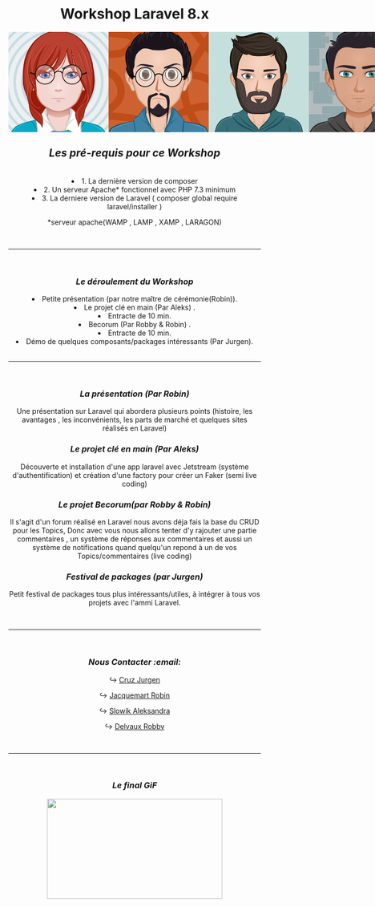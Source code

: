 <div align="center">
    <h1 class="blue">Workshop Laravel 8.x</h1>
    <div style="display:flex; flex-direction:row; align-items:center;"> 
        <img src="./assets/IMG/aleks.png">
        <img src="./assets/IMG/robin.png" width="200" height="200">
        <img src="./assets/IMG/Jurgen.png">
        <img src="./assets/IMG/Robby.jpg" width="200" height="200">
        <hr>
        <br> 
    </div>
</div>

<div align="center">
    <h2><strong><em>Les pré-requis pour ce Workshop</em></strong></h2>
    <br> 
</div>
<div align="center">
    <li>1. La dernière version de composer</li>
    <li>2. Un serveur Apache* fonctionnel avec PHP 7.3 minimum</li>
    <li>3. La derniere version de Laravel ( composer global require laravel/installer )</li>
    <p>*serveur apache(WAMP , LAMP , XAMP , LARAGON)</p>
    <br><hr><br>
</div>
<div align="center">
    <h3><strong><em>Le déroulement du Workshop</em></strong></h3>
        <li>Petite présentation (par notre maître de cérémonie(Robin)).</li>
        <li>Le projet clé en main (Par Aleks) .</li>
        <li>Entracte de 10 min.</li>
        <li>Becorum (Par Robby & Robin) .</li>
        <li>Entracte de 10 min.</li>
        <li>Démo de quelques composants/packages intéressants (Par Jurgen).</li>
        <br><hr><br>
</div>
<div align="center">
    <h3><strong><em>La présentation (Par Robin)</em></strong></h3>
    <p>Une présentation sur Laravel qui abordera plusieurs points (histoire, les avantages , les inconvénients, les parts de marché et quelques sites réalisés en Laravel)</p>
</div>
<div align="center">
    <h3><strong><em>Le projet clé en main (Par Aleks)</em></strong></h3>
    <p>Découverte et installation d'une app laravel avec Jetstream (système d'authentification) et création d'une factory pour créer un Faker (semi live coding)</p>
</div>
<div align="center">
    <h3><strong><em>Le projet Becorum(par Robby & Robin)</em></strong></h3>
    <p>Il s'agit d'un forum réalisé en Laravel nous avons déja fais la base du CRUD pour les Topics,
    Donc avec vous nous allons tenter d'y rajouter une partie commentaires , un système de réponses aux commentaires et aussi un système de notifications quand quelqu'un repond à un de vos Topics/commentaires 
    (live coding)</p>
</div>
<div align="center">
    <h3><strong><em>Festival de packages (par Jurgen)</em></strong></h3>
    <p>Petit festival de packages tous plus intéressants/utiles, à intégrer à tous vos projets avec l'ammi Laravel. </p>
</div>
<br><hr><br>

<div align="center">
<h3><strong><em>Nous Contacter :email: </em></strong></h3>

↪  [Cruz Jurgen](https://github.com/jcruz97)

↪  [Jacquemart Robin](https://www.linkedin.com/in/robin-jacquemart/)  

↪  [Slowik Aleksandra](https://www.linkedin.com/in/aleksandra-slowik-dev/)  

↪  [Delvaux Robby](https://www.linkedin.com/in/robby-delvaux/)  

<br><hr><br>
</div>
<div align="center">
    <h3><strong><em>Le final GiF</em></strong></h3>
    <img src="./assets/IMG/giffinal.gif" width="350" height="200">
</div>
